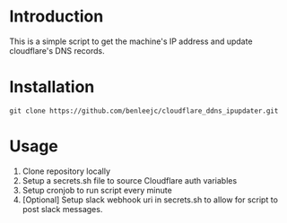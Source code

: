 # Introduction
This is a simple script to get the machine's IP address and update cloudflare's DNS records.

# Installation
```shell 
git clone https://github.com/benleejc/cloudflare_ddns_ipupdater.git
```
# Usage
1. Clone repository locally
2. Setup a secrets.sh file to source Cloudflare auth variables
3. Setup cronjob to run script every minute
4. [Optional] Setup slack webhook uri in secrets.sh to allow for script to post slack messages.
